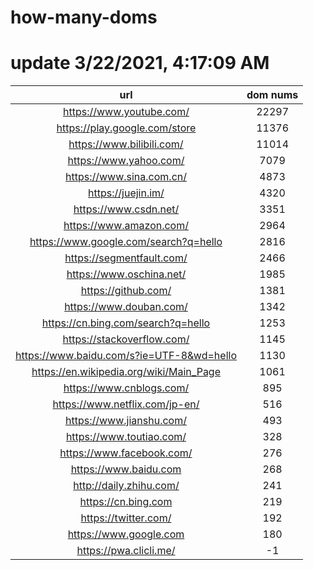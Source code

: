 # how-many-doms

# update 3/22/2021, 4:17:09 AM

url | dom nums
:-: | :-:
https://www.youtube.com/ | 22297
https://play.google.com/store | 11376
https://www.bilibili.com/ | 11014
https://www.yahoo.com/ | 7079
https://www.sina.com.cn/ | 4873
https://juejin.im/ | 4320
https://www.csdn.net/ | 3351
https://www.amazon.com/ | 2964
https://www.google.com/search?q=hello | 2816
https://segmentfault.com/ | 2466
https://www.oschina.net/ | 1985
https://github.com/ | 1381
https://www.douban.com/ | 1342
https://cn.bing.com/search?q=hello | 1253
https://stackoverflow.com/ | 1145
https://www.baidu.com/s?ie=UTF-8&wd=hello | 1130
https://en.wikipedia.org/wiki/Main_Page | 1061
https://www.cnblogs.com/ | 895
https://www.netflix.com/jp-en/ | 516
https://www.jianshu.com/ | 493
https://www.toutiao.com/ | 328
https://www.facebook.com/ | 276
https://www.baidu.com | 268
http://daily.zhihu.com/ | 241
https://cn.bing.com | 219
https://twitter.com/ | 192
https://www.google.com | 180
https://pwa.clicli.me/ | -1
